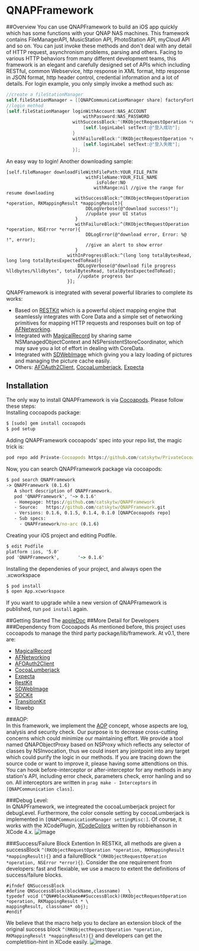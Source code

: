 # QNAPFramework

##Overview
You can use QNAPFramework to build an iOS app quickly which has some functions with your QNAP NAS machines. This framework contains FileManagerAPI, MusicStation API, PhotoStation API, myCloud API and so on. You can just invoke these methods and don't deal with any detail of HTTP request, asynchronism problems, parsing and others. Facing to various HTTP behaviors from many different development teams, this framework is an elegant and carefully designed set of APIs which including RESTful, common Webservice, http response in XML format, http response in JSON format, http header control, credential information and a lot of details. For login example, you only simply invoke a method such as:

```Objective-C
//create a fileStationManager
self.fileStationManager = [[QNAPCommunicationManager share] factoryForFileStatioAPIManager:NASURL];
//login method
[self.fileStationManager loginWithAccount:NAS_ACCOUNT
                             withPassword:NAS_PASSWORD
                         withSuccessBlock:^(RKObjectRequestOperation *operation, RKMappingResult *mappingResult, QNFileLogin *login){
                             [self.loginLabel setText:@"登入成功"];
                         }
                         withFailureBlock:^(RKObjectRequestOperation *operation, QNFileLoginError *error){
                             [self.loginLabel setText:@"登入失敗"];
                         }];
```
An easy way to login!
Another downloading sample:
```objc
[self.fileManager downloadFileWithFilePath:YOUR_FILE_PATH
                              withFileName:YOUR_FILE_NAME
                                  isFolder:NO
                                 withRange:nil //give the range for resume downloading
                          withSuccessBlock:^(RKObjectRequestOperation *operation, RKMappingResult *mappingResult){
                              DDLogVerbose(@"download success!");
                              //update your UI status
                          }
                          withFailureBlock:^(RKObjectRequestOperation *operation, NSError *error){
                              DDLogError(@"download error, Error: %@ !", error);
                              //give an alert to show error
                          }
                       withInProgressBlock:^(long long totalBytesRead, long long totalBytesExpectedToRead){
                           DDLogVerbose(@"download file progress %lldbytes/%lldbytes", totalBytesRead, totalBytesExpectedToRead);
                           //update progress bar
                       }];
```

QNAPFramework is integrated with several powerful libraries to complete its works:
* Based on [RESTKit](https://github.com/RestKit/RestKit) which is a powerful object mapping engine that seamlessly integrates with Core Data and a simple set of networking primitives for mapping HTTP requests and responses built on top of [AFNetworking](https://github.com/AFNetworking/AFNetworking).
* Integrated with [MagicalRecord](https://github.com/magicalpanda/MagicalRecord) by sharing same NSManagedObjectContext and NSPersistentStoreCoordinator, which may save you a lot of effort in dealing with CoreData.
* Integrated with [SDWebImage](https://github.com/rs/SDWebImage) which giving you a lazy loading of pictures and managing the picture cache easily.
* Others: [AFOAuth2Client](https://github.com/AFNetworking/AFOAuth2Client), [CocoaLumberjack](https://github.com/robbiehanson/CocoaLumberjack), [Expecta](https://github.com/specta/expecta)

## Installation
The only way to install QNAPFramework is via [Cocoapods](http://cocoapods.org/). Please follow these steps:<br/>
Installing cocoapods package:
```bat
$ [sudo] gem install cocoapods
$ pod setup
```
Adding QNAPFramework cocoapods' spec into your repo list, the magic trick is:
```bat
pod repo add Private-Cocoapods https://github.com/catskytw/PrivateCocoapods.git
```
Now, you can search QNAPFramework package via cocoapods:
```bat
$ pod search QNAPFramework
-> QNAPFramework (0.1.6)
   A short description of QNAPFramework.
   pod 'QNAPFramework', '~> 0.1.6'
   - Homepage: https://github.com/catskytw/QNAPFramework
   - Source:   https://github.com/catskytw/QNAPFramework.git
   - Versions: 0.1.6, 0.1.5, 0.1.4, 0.1.0 [QNAPCocoapods repo]
   - Sub specs:
     - QNAPFramework/no-arc (0.1.6)
```
Creating your iOS project and editing Podfile. 
```bat
$ edit Podfile
platform :ios, '5.0'
pod 'QNAPFramework',       '~> 0.1.6'
```
Installing the dependenies of your project, and always open the .xcworkspace
```bat
$ pod install
$ open App.xcworkspace
```
If you want to upgrade while a new version of QNAPFramework is published, run `pod install` again.

##Getting Started
The [appleDoc](https://raw.github.com/catskytw/QNAPFramework/master/Doc/index.html)
##More Detail for Developers
###Dependency from Cocoapods
As mentioned before, this project uses cocoapods to manage the third party package/lib/framework. At v0.1, there are:<br/>
- [MagicalRecord](https://github.com/magicalpanda/magicalrecord)
- [AFNetworking](https://github.com/AFNetworking/AFNetworking)
- [AFOAuth2Client](https://github.com/nxtbgthng/OAuth2Client)
- [CocoaLumberjack](https://github.com/robbiehanson/CocoaLumberjack)
- [Expecta](https://github.com/specta/expecta)
- [RestKit](https://github.com/RestKit/RestKit)
- [SDWebImage](https://github.com/rs/SDWebImage)
- [SOCKit](https://github.com/jverkoey/sockit)
- [TransitionKit](https://github.com/blakewatters/TransitionKit)
- libwebp<br/>

###AOP:<br/>
In this framework, we implement the [AOP](http://en.wikipedia.org/wiki/Aspect-oriented_programming) concept, whose aspects are log, analysis and security check. Our purpose is to decrease cross-cutting concerns which could minimize our maintaining effort.
We provide a tool named QNAPObjectProxy based on NSProxy which reflects any selector of classes by NSInvocation, thus we could insert any jointpoint into any target which could purify the logic in our methods. If you are tracing down the source code or want to improve it, please having some attendtions on this.
You can hook before-interceptor or after-interceptor for any methods in any station's API, including error check, parameters check, error hanling and so on. All interceptors are written in `prag make - Interceptors` in `[QNAPCommunication class]`. 

###Debug Level:<br/>
In QNAPFramework, we integreated the cocoaLumberjack project for debugLevel. Furthermore, the color console setting by cocoaLumberjack is implemented in `[QNAPCommunicationManager settingMisc:]`. Of course, it works with the XCodePlugin, [XCodeColors](https://github.com/robbiehanson/XcodeColors) written by robbiehanson in XCode 4.x.
![image](https://raw.github.com/catskytw/QNAPFramework/master/Doc/ColorConsole.png)

###Success/Failure Block Extention
In RESTKit, all methods are given a successBlock `^(RKObjectRequestOperation *operation, RKMappingResult *mappingResult){}` and a failureBlock `^(RKObjectRequestOperation *operation, NSError *error){}`.
Consider the one requirement from developers: fast and flexiable, we use a macro to extent the definitions of success/failure blocks.
```objc
#ifndef QNSuccessBlock
#define QNSuccessBlock(blockName,classname)   \
typedef void (^QN##blockName##SuccessBlock)(RKObjectRequestOperation *operation, RKMappingResult * \
mappingResult, classname* obj);
#endif
```
We believe that the macro help you to declare an extension block of the original success block `^(RKObjectRequestOperation *operation, RKMappingResult *mappingResult){}` and developers can get the completition-hint in XCode easily. 
![image](https://raw.github.com/catskytw/QNAPFramework/master/Doc/completition-hint.png).


